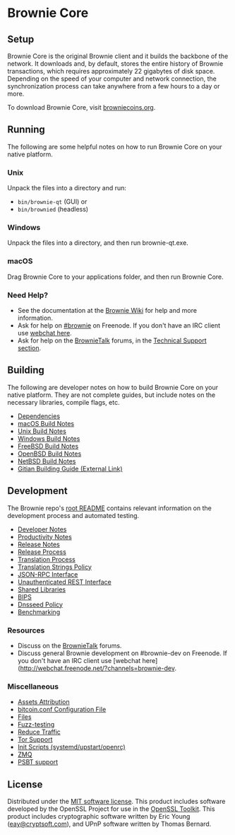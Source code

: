 Brownie Core
=============

Setup
---------------------
Brownie Core is the original Brownie client and it builds the backbone of the network. It downloads and, by default, stores the entire history of Brownie transactions, which requires approximately 22 gigabytes of disk space. Depending on the speed of your computer and network connection, the synchronization process can take anywhere from a few hours to a day or more.

To download Brownie Core, visit [browniecoins.org](https://browniecoins.org/).

Running
---------------------
The following are some helpful notes on how to run Brownie Core on your native platform.

### Unix

Unpack the files into a directory and run:

- `bin/brownie-qt` (GUI) or
- `bin/brownied` (headless)

### Windows

Unpack the files into a directory, and then run brownie-qt.exe.

### macOS

Drag Brownie Core to your applications folder, and then run Brownie Core.

### Need Help?

* See the documentation at the [Brownie Wiki](https://brownie.info/)
for help and more information.
* Ask for help on [#brownie](http://webchat.freenode.net?channels=brownie) on Freenode. If you don't have an IRC client use [webchat here](http://webchat.freenode.net?channels=brownie).
* Ask for help on the [BrownieTalk](https://brownietalk.io/) forums, in the [Technical Support section](https://brownietalk.io/c/technical-support).

Building
---------------------
The following are developer notes on how to build Brownie Core on your native platform. They are not complete guides, but include notes on the necessary libraries, compile flags, etc.

- [Dependencies](dependencies.md)
- [macOS Build Notes](build-osx.md)
- [Unix Build Notes](build-unix.md)
- [Windows Build Notes](build-windows.md)
- [FreeBSD Build Notes](build-freebsd.md)
- [OpenBSD Build Notes](build-openbsd.md)
- [NetBSD Build Notes](build-netbsd.md)
- [Gitian Building Guide (External Link)](https://github.com/bitcoin-core/docs/blob/master/gitian-building.md)

Development
---------------------
The Brownie repo's [root README](/README.md) contains relevant information on the development process and automated testing.

- [Developer Notes](developer-notes.md)
- [Productivity Notes](productivity.md)
- [Release Notes](release-notes.md)
- [Release Process](release-process.md)
- [Translation Process](translation_process.md)
- [Translation Strings Policy](translation_strings_policy.md)
- [JSON-RPC Interface](JSON-RPC-interface.md)
- [Unauthenticated REST Interface](REST-interface.md)
- [Shared Libraries](shared-libraries.md)
- [BIPS](bips.md)
- [Dnsseed Policy](dnsseed-policy.md)
- [Benchmarking](benchmarking.md)

### Resources
* Discuss on the [BrownieTalk](https://brownietalk.io/) forums.
* Discuss general Brownie development on #brownie-dev on Freenode. If you don't have an IRC client use [webchat here](http://webchat.freenode.net/?channels=brownie-dev.

### Miscellaneous
- [Assets Attribution](assets-attribution.md)
- [bitcoin.conf Configuration File](bitcoin-conf.md)
- [Files](files.md)
- [Fuzz-testing](fuzzing.md)
- [Reduce Traffic](reduce-traffic.md)
- [Tor Support](tor.md)
- [Init Scripts (systemd/upstart/openrc)](init.md)
- [ZMQ](zmq.md)
- [PSBT support](psbt.md)

License
---------------------
Distributed under the [MIT software license](/COPYING).
This product includes software developed by the OpenSSL Project for use in the [OpenSSL Toolkit](https://www.openssl.org/). This product includes
cryptographic software written by Eric Young ([eay@cryptsoft.com](mailto:eay@cryptsoft.com)), and UPnP software written by Thomas Bernard.
